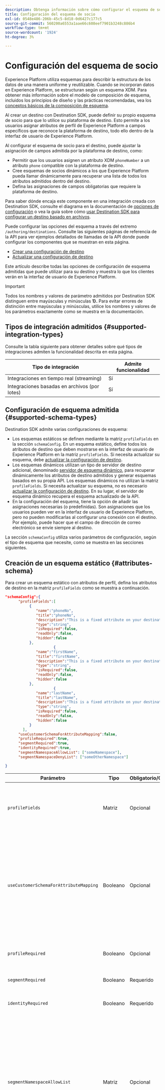 ```yaml
---
description: Obtenga información sobre cómo configurar el esquema de socio para destinos creados con Destination SDK.
title: Configuración del esquema de socio
exl-id: 0548e486-206b-45c5-8d18-0d6427c177c5
source-git-commit: 560200a6553a1aae66c608eef7901b3248c886b4
workflow-type: tm+mt
source-wordcount: '1924'
ht-degree: 3%

---
```


# Configuración del esquema de socio

Experience Platform utiliza esquemas para describir la estructura de los datos de una manera uniforme y reutilizable. Cuando se incorporan datos en Experience Platform, se estructuran según un esquema XDM. Para obtener más información sobre el modelo de composición de esquema, incluidos los principios de diseño y las prácticas recomendadas, vea los [conceptos básicos de la composición de esquema](../../../../xdm/schema/composition.md).

Al crear un destino con Destination SDK, puede definir su propio esquema de socio para que lo utilice su plataforma de destino. Esto permite a los usuarios asignar atributos de perfil de Experience Platform a campos específicos que reconoce la plataforma de destino, todo ello dentro de la interfaz de usuario de Experience Platform.

Al configurar el esquema de socio para el destino, puede ajustar la asignación de campos admitida por la plataforma de destino, como:

* Permitir que los usuarios asignen un atributo XDM `phoneNumber` a un atributo `phone` compatible con la plataforma de destino.
* Cree esquemas de socios dinámicos a los que Experience Platform pueda llamar dinámicamente para recuperar una lista de todos los atributos admitidos dentro del destino.
* Defina las asignaciones de campos obligatorias que requiere la plataforma de destino.

Para saber dónde encaja este componente en una integración creada con Destination SDK, consulte el diagrama en la documentación de [opciones de configuración](../configuration-options.md) o vea la guía sobre cómo [usar Destination SDK para configurar un destino basado en archivos](../../guides/configure-file-based-destination-instructions.md#create-server-file-configuration).

Puede configurar las opciones del esquema a través del extremo `/authoring/destinations`. Consulte las siguientes páginas de referencia de la API para ver ejemplos detallados de llamadas de la API donde puede configurar los componentes que se muestran en esta página.

* [Crear una configuración de destino](../../authoring-api/destination-configuration/create-destination-configuration.md)
* [Actualizar una configuración de destino](../../authoring-api/destination-configuration/update-destination-configuration.md)

Este artículo describe todas las opciones de configuración de esquema admitidas que puede utilizar para su destino y muestra lo que los clientes verán en la interfaz de usuario de Experience Platform.

>[!IMPORTANT]
>
>Todos los nombres y valores de parámetro admitidos por Destination SDK distinguen entre mayúsculas y minúsculas **1&rbrace;.** Para evitar errores de distinción entre mayúsculas y minúsculas, utilice los nombres y valores de los parámetros exactamente como se muestra en la documentación.

## Tipos de integración admitidos {#supported-integration-types}

Consulte la tabla siguiente para obtener detalles sobre qué tipos de integraciones admiten la funcionalidad descrita en esta página.

| Tipo de integración | Admite funcionalidad |
|---|---|
| Integraciones en tiempo real (streaming) | Sí |
| Integraciones basadas en archivos (por lotes) | Sí |

## Configuración de esquema admitida {#supported-schema-types}

Destination SDK admite varias configuraciones de esquema:

* Los esquemas estáticos se definen mediante la matriz `profileFields` en la sección `schemaConfig`. En un esquema estático, define todos los atributos de destino que deben mostrarse en la interfaz de usuario de Experience Platform en la matriz `profileFields`. Si necesita actualizar su esquema, debe [actualizar la configuración de destino](../../authoring-api/destination-configuration/update-destination-configuration.md).
* Los esquemas dinámicos utilizan un tipo de servidor de destino adicional, denominado [servidor de esquema dinámico](../../authoring-api/destination-server/create-destination-server.md#dynamic-schema-servers), para recuperar dinámicamente los atributos de destino admitidos y generar esquemas basados en su propia API. Los esquemas dinámicos no utilizan la matriz `profileFields`. Si necesita actualizar su esquema, no es necesario [actualizar la configuración de destino](../../authoring-api/destination-configuration/update-destination-configuration.md). En su lugar, el servidor de esquema dinámico recupera el esquema actualizado de la API.
* En la configuración del esquema, tiene la opción de añadir las asignaciones necesarias (o predefinidas). Son asignaciones que los usuarios pueden ver en la interfaz de usuario de Experience Platform, pero no pueden modificarlas al configurar una conexión con el destino. Por ejemplo, puede hacer que el campo de dirección de correo electrónico se envíe siempre al destino.

La sección `schemaConfig` utiliza varios parámetros de configuración, según el tipo de esquema que necesite, como se muestra en las secciones siguientes.

## Creación de un esquema estático {#attributes-schema}

Para crear un esquema estático con atributos de perfil, defina los atributos de destino en la matriz `profileFields` como se muestra a continuación.

```json
"schemaConfig":{
      "profileFields":[
           {
              "name":"phoneNo",
              "title":"phoneNo",
              "description":"This is a fixed attribute on your destination side that customers can map profile attributes to. For example, the mobilePhone.number value in Experience Platform could be phoneNo on your side.",
              "type":"string",
              "isRequired":false,
              "readOnly":false,
              "hidden":false
           },
                      {
              "name":"firstName",
              "title":"firstName",
              "description":"This is a fixed attribute on your destination side that customers can map profile attributes to. For example, the person.name.firstName value in Experience Platform could be firstName on your side.",
              "type":"string",
              "isRequired":false,
              "readOnly":false,
              "hidden":false
           },
                      {
              "name":"lastName",
              "title":"lastName",
              "description":"This is a fixed attribute on your destination side that customers can map profile attributes to. For example, the person.name.lastName value in Experience Platform could be phoneNo on your side.",
              "type":"string",
              "isRequired":false,
              "readOnly":false,
              "hidden":false
           }
        ],
      "useCustomerSchemaForAttributeMapping":false,
      "profileRequired":true,
      "segmentRequired":true,
      "identityRequired":true,
      "segmentNamespaceAllowList": ["someNamespace"],
      "segmentNamespaceDenyList": ["someOtherNamespace"]

}
```

| Parámetro | Tipo | Obligatorio/Opcional | Descripción |
|---------|----------|------|---|
| `profileFields` | Matriz | Opcional | Define la matriz de atributos de destinatario aceptados por la plataforma de destino a los que los clientes pueden asignar sus atributos de perfil. Al utilizar una matriz `profileFields`, puede omitir completamente el parámetro `useCustomerSchemaForAttributeMapping`. |
| `useCustomerSchemaForAttributeMapping` | Booleano | Opcional | Habilita o deshabilita la asignación de atributos del esquema cliente a los atributos definidos en la matriz `profileFields`. <ul><li>Si se establece en `true`, los usuarios solo verán la columna de origen en el campo de asignación. `profileFields` no son aplicables en este caso.</li><li>Si se establece en `false`, los usuarios pueden asignar atributos de origen de su esquema a los atributos definidos en la matriz `profileFields`.</li></ul> El valor predeterminado es `false`. |
| `profileRequired` | Booleano | Opcional | Use `true` si los usuarios deben poder asignar atributos de perfil de Experience Platform a atributos personalizados en la plataforma de destino. |
| `segmentRequired` | Booleano | Requerido | Destination SDK requiere este parámetro y siempre se debe establecer en `true`. |
| `identityRequired` | Booleano | Requerido | Se establece en `true` si los usuarios deben poder asignar [tipos de identidad](identity-namespace-configuration.md) de Experience Platform a los atributos definidos en la matriz `profileFields` |
| `segmentNamespaceAllowList` | Matriz | Opcional | Permite a los usuarios asignar únicamente audiencias de las áreas de nombres de audiencia definidas en la matriz al destino. <br><br> En la mayoría de los casos no se recomienda el uso de este parámetro. En su lugar, use `"segmentNamespaceDenyList":[]` para permitir que se exporten todos los tipos de audiencias a su destino. <br><br> Si faltan `segmentNamespaceAllowList` y `segmentNamespaceDenyList` en la configuración, los usuarios solo podrán exportar audiencias que se originen del [servicio de segmentación](../../../../segmentation/home.md). <br><br>`segmentNamespaceAllowList` y `segmentNamespaceDenyList` se excluyen mutuamente. |
| `segmentNamespaceDenyList` | Matriz | Opcional | Restringe a los usuarios de la asignación de audiencias desde las áreas de nombres de audiencia definidas en la matriz al destino. <br><br>Adobe recomienda permitir la exportación de todas las audiencias, independientemente del origen, estableciendo `"segmentNamespaceDenyList":[]`. <br><br>**Importante:** Si no especifica `segmentNamespaceDenyList` en su `schemaConfig` y no usa `segmentNamespaceAllowList`, el sistema establece automáticamente `segmentNamespaceDenyList` en `[]`. Esto evita la pérdida de audiencias personalizadas en el futuro. Por motivos de seguridad, Adobe recomienda establecer explícitamente `"segmentNamespaceDenyList":[]` en la configuración. <br><br>`segmentNamespaceAllowList` y `segmentNamespaceDenyList` se excluyen mutuamente. |

{style="table-layout:auto"}

La experiencia de IU resultante se muestra en las imágenes siguientes.

Cuando los usuarios seleccionan la asignación de destino, pueden ver los campos definidos en la matriz `profileFields`.

![Imagen de interfaz de usuario que muestra la pantalla de atributos de destino.](../../assets/functionality/destination-configuration/select-attributes.png)

Después de seleccionar los atributos, pueden verlos en la columna del campo de destinatario.

![Imagen de interfaz de usuario que muestra un esquema de destino estático con atributos](../../assets/functionality/destination-configuration/static-schema-attributes.png)

## Creación de un esquema dinámico {#dynamic-schema-configuration}

Destination SDK admite la creación de esquemas de socios dinámicos. A diferencia de un esquema estático, un esquema dinámico no utiliza una matriz `profileFields`. En su lugar, los esquemas dinámicos utilizan un servidor de esquema dinámico que se conecta a su propia API desde donde recupera la configuración de esquema.

>[!IMPORTANT]
>
>Antes de crear un esquema dinámico, debe [crear un servidor de esquema dinámico](../../authoring-api/destination-server/create-destination-server.md#dynamic-schema-servers).

En una configuración de esquema dinámico, la matriz `profileFields` se reemplaza por la sección `dynamicSchemaConfig`, como se muestra a continuación.

```json
"schemaConfig":{
   "dynamicSchemaConfig":{
      "dynamicEnum": {
         "authenticationRule":"CUSTOMER_AUTHENTICATION",
         "destinationServerId":"DYNAMIC_SCHEMA_SERVER_ID",
         "value": "Schema Name",
         "responseFormat": "SCHEMA"
      }
   },
   "profileRequired":true,
   "segmentRequired":true,
   "identityRequired":true
}
```

| Parámetro | Tipo | Obligatorio/Opcional | Descripción |
|---------|----------|------|---|
| `dynamicEnum.authenticationRule` | Cadena | Requerido | Indica cómo se conectan los clientes de [!DNL Experience Platform] a su destino. Los valores aceptados son `CUSTOMER_AUTHENTICATION`, `PLATFORM_AUTHENTICATION`, `NONE`. <br> <ul><li>Use `CUSTOMER_AUTHENTICATION` si los clientes de Experience Platform inician sesión en el sistema mediante cualquiera de los métodos de autenticación descritos [aquí](customer-authentication.md). </li><li> Use `PLATFORM_AUTHENTICATION` si existe un sistema de autenticación global entre Adobe y su destino y el cliente [!DNL Experience Platform] no necesita proporcionar credenciales de autenticación para conectarse a su destino. En este caso, debe [crear un objeto de credenciales](../../credentials-api/create-credential-configuration.md) mediante la API de credenciales y pasar el identificador del objeto de credenciales en el parámetro `authenticationId` de la configuración [entrega de destino](/help/destinations/destination-sdk/functionality/destination-configuration/destination-delivery.md#platform-authentication). </li><li>Use `NONE` si no se requiere autenticación para enviar datos a la plataforma de destino. </li></ul> |
| `dynamicEnum.destinationServerId` | Cadena | Requerido | El `instanceId` de su servidor de esquema dinámico. Este servidor de destino incluye el extremo de API al que Experience Platform llamará para recuperar el esquema dinámico. |
| `dynamicEnum.value` | Cadena | Requerido | El nombre del esquema dinámico, tal como se define en la configuración del servidor de esquema dinámico. |
| `dynamicEnum.responseFormat` | Cadena | Requerido | Siempre se establece en `SCHEMA` al definir un esquema dinámico. |
| `profileRequired` | Booleano | Opcional | Use `true` si los usuarios deben poder asignar atributos de perfil de Experience Platform a atributos personalizados en la plataforma de destino. |
| `segmentRequired` | Booleano | Requerido | Destination SDK requiere este parámetro y siempre se debe establecer en `true`. |
| `identityRequired` | Booleano | Requerido | Se establece en `true` si los usuarios deben poder asignar [tipos de identidad](identity-namespace-configuration.md) de Experience Platform a los atributos definidos en la matriz `profileFields` |

{style="table-layout:auto"}

## Asignaciones requeridas {#required-mappings}

En la configuración del esquema, además del esquema estático o dinámico, tiene la opción de añadir las asignaciones necesarias (o predefinidas). Son asignaciones que los usuarios pueden ver en la interfaz de usuario de Experience Platform, pero no pueden modificarlas al configurar una conexión con el destino.

Por ejemplo, puede hacer que el campo de dirección de correo electrónico se envíe siempre al destino.

>[!NOTE]
>
>Actualmente se admiten las siguientes combinaciones de asignaciones requeridas:
>* Puede configurar un campo de origen y un campo de destino obligatorios. En este caso, los usuarios no pueden editar ni seleccionar ninguno de los dos campos y solo pueden ver la selección.
>* Solo puede configurar un campo de destino requerido. En este caso, los usuarios podrán seleccionar un campo de origen para asignarlo al destino.
>
> Actualmente solo se admite la configuración de un campo de origen obligatorio *no*.

Vea a continuación dos ejemplos de una configuración de esquema con asignaciones requeridas y cómo se ven en el paso de asignación de [activar datos en el flujo de trabajo de destinos por lotes](../../../ui/activate-batch-profile-destinations.md).


>[!BEGINTABS]

>[!TAB Asignaciones de origen y destino requeridas]

El ejemplo siguiente muestra las asignaciones de origen y destino requeridas. Cuando los campos de origen y de destino se especifican como asignaciones requeridas, los usuarios no pueden seleccionar ni editar ninguno de los dos campos y solo pueden ver la selección predefinida.

```json
"schemaConfig": {
    "requiredMappingsOnly": true,
    "requiredMappings": [
      {
        "sourceType": "text/x.schema-path",
        "source": "personalEmail.address",
        "destination": "personalEmail.address"
      }
    ] 
}
```

| Parámetro | Tipo | Obligatorio/Opcional | Descripción |
|---|---|---|---|
| `requiredMappingsOnly` | Booleano | Opcional | Cuando se establece en true , los usuarios no pueden asignar otros atributos e identidades en el flujo de activación, aparte de las asignaciones necesarias que defina en la matriz `requiredMappings`. |
| `requiredMappings.sourceType` | Cadena | Requerido | Indica el tipo del campo `source`. Valores compatibles: <ul><li>`text/x.schema-path`: utilice este valor cuando el campo `source` sea un atributo de perfil de un esquema XDM.</li><li>`text/x.aep-xl`: utilice este valor cuando su campo `source` esté definido por una expresión regular. Ejemplo: `iif(segmentMembership.ups.aep_seg_id.status==\"exited\", \"1\", \"0\")`</li><li>`text/plain`: utilice este valor cuando el campo `source` esté definido por una plantilla de macro. Actualmente, la única plantilla de macro admitida es `metadata.segment.alias`.</li></ul> |
| `requiredMappings.source` | Cadena | Requerido | Indica el valor del campo de origen. Tipos de valores admitidos: <ul><li>Atributos de perfil XDM. Ejemplo: `personalEmail.address`. Si el atributo de origen es un atributo de perfil XDM, establezca el parámetro `sourceType` en `text/x.schema-path`.</li><li>Expresiones regulares. Ejemplo: `iif(segmentMembership.ups.aep_seg_id.status==\"exited\", \"1\", \"0\")`. Si el atributo de origen es una expresión regular, establezca el parámetro `sourceType` en `text/x.aep-xl`.</li><li>Plantillas de macros. Ejemplo:`metadata.segment.alias`. Si el atributo de origen es una plantilla de macro, establezca el parámetro `sourceType` en `text/plain`. Actualmente, la única plantilla de macro admitida es `metadata.segment.alias`.</li></ul> |
| `requiredMappings.destination` | Cadena | Requerido | Indica el valor del campo de destino. Cuando los campos de origen y de destino se especifican como asignaciones requeridas, los usuarios no pueden seleccionar ni editar ninguno de los dos campos y solo pueden ver la selección. |

{style="table-layout:auto"}

Como resultado, las secciones **[!UICONTROL Campo de Source]** y **[!UICONTROL Campo de destino]** de la interfaz de usuario de Experience Platform aparecen atenuadas.

![Imagen de las asignaciones requeridas en el flujo de activación de la interfaz de usuario.](../../assets/functionality/destination-configuration/required-mappings-2.png)

>[!TAB Asignación de destino requerida]

El ejemplo siguiente muestra una asignación de destino requerida. Si solo se especifica el campo de destino como obligatorio, los usuarios pueden seleccionar qué campo de origen se asignará a él.

```json
"schemaConfig": {
    "requiredMappingsOnly": true,
    "requiredMappings": [
      {
        "destination": "identityMap.ExamplePartner_ID",
        "mandatoryRequired": true,
        "primaryKeyRequired": true
      }
    ] 
}
```

| Parámetro | Tipo | Obligatorio/Opcional | Descripción |
|---|---|---|---|
| `requiredMappingsOnly` | Booleano | Opcional | Cuando se establece en true , los usuarios no pueden asignar otros atributos e identidades en el flujo de activación, aparte de las asignaciones necesarias que defina en la matriz `requiredMappings`. |
| `requiredMappings.destination` | Cadena | Requerido | Indica el valor del campo de destino. Cuando solo se especifica el campo de destino, los usuarios pueden seleccionar un campo de origen para asignarlo al destino. |
| `mandatoryRequired` | Booleano | Opcional | Indica si la asignación debe marcarse como [atributo obligatorio](../../../ui/activate-batch-profile-destinations.md#mandatory-attributes). |
| `primaryKeyRequired` | Booleano | Opcional | Indica si la asignación debe marcarse como [clave de anulación de duplicación](../../../ui/activate-batch-profile-destinations.md#deduplication-keys). |

{style="table-layout:auto"}

Como resultado, la sección **[!UICONTROL Campo de destino]** de la interfaz de usuario de Experience Platform aparece atenuada, mientras que la sección **[!UICONTROL Campo de Source]** está activa y los usuarios pueden interactuar con ella. Las opciones **[!UICONTROL Clave obligatoria]** y **[!UICONTROL Clave de anulación de duplicación]** están activas y los usuarios no pueden cambiarlas.

![Imagen de las asignaciones requeridas en el flujo de activación de la interfaz de usuario.](../../assets/functionality/destination-configuration/required-mappings-1.png)

>[!ENDTABS]

## Configuración de la compatibilidad con audiencias externas {#external-audiences}

Para configurar el destino de modo que admita la activación de [audiencias generadas externamente](../../../../segmentation/ui/audience-portal.md#import-audience), incluya el fragmento de código siguiente en la sección `schemaConfig`.

```json
"schemaConfig": {
  "segmentNamespaceDenyList": [],
  ...
}
```

Consulte las descripciones de las propiedades en la [tabla](#attributes-schema) más arriba en esta página para obtener más información acerca de la funcionalidad `segmentNamespaceDenyList`.

## Próximos pasos {#next-steps}

Después de leer este artículo, debería comprender mejor qué tipos de esquema admite Destination SDK y cómo puede configurarlo.

Para obtener más información acerca de los demás componentes de destino, consulte los siguientes artículos:

* [Autenticación del cliente](customer-authentication.md)
* [Autorización de OAuth2](oauth2-authorization.md)
* [Atributos de IU](ui-attributes.md)
* [Campos de datos del cliente](customer-data-fields.md)
* [Configuración del área de nombres de identidad](identity-namespace-configuration.md)
* [Configuraciones de asignación compatibles](supported-mapping-configurations.md)
* [Envío de destino](destination-delivery.md)
* [Configuración de metadatos de audiencia](audience-metadata-configuration.md)
* [Política de agregación](aggregation-policy.md)
* [Configuración por lotes](batch-configuration.md)
* [Cualificaciones históricas del perfil](historical-profile-qualifications.md)
